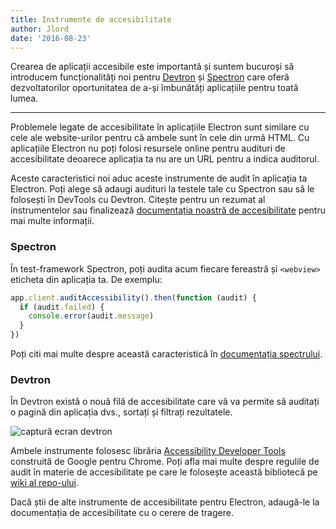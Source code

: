 ```yaml
---
title: Instrumente de accesibilitate
author: Jlord
date: '2016-08-23'
---
```


Crearea de aplicații accesibile este importantă și suntem bucuroși să introducem funcționalități noi pentru [Devtron](https://electronjs.org/devtron) și [Spectron](https://electronjs.org/spectron) care oferă dezvoltatorilor oportunitatea de a-și îmbunătăți aplicațiile pentru toată lumea.

---

Problemele legate de accesibilitate în aplicațiile Electron sunt similare cu cele ale website-urilor pentru că ambele sunt în cele din urmă HTML. Cu aplicațiile Electron nu poți folosi resursele online pentru audituri de accesibilitate deoarece aplicația ta nu are un URL pentru a indica auditorul.

Aceste caracteristici noi aduc aceste instrumente de audit în aplicația ta Electron. Poți alege să adaugi audituri la testele tale cu Spectron sau să le folosești în DevTools cu Devtron. Citește pentru un rezumat al instrumentelor sau finalizează [documentația noastră de accesibilitate](https://electronjs.org/docs/tutorial/accessibility/) pentru mai multe informații.

### Spectron

În test-framework Spectron, poți audita acum fiecare fereastră și `<webview>` eticheta din aplicația ta. De exemplu:

```javascript
app.client.auditAccessibility().then(function (audit) {
  if (audit.failed) {
    console.error(audit.message)
  }
})
```

Poți citi mai multe despre această caracteristică în [documentația spectrului](https://github.com/electron/spectron#accessibility-testing).

### Devtron

În Devtron există o nouă filă de accesibilitate care vă va permite să auditați o pagină din aplicația dvs., sortați și filtrați rezultatele.

![captură ecran devtron](https://cloud.githubusercontent.com/assets/1305617/17156618/9f9bcd72-533f-11e6-880d-389115f40a2a.png)

Ambele instrumente folosesc librăria [Accessibility Developer Tools](https://github.com/GoogleChrome/accessibility-developer-tools) construită de Google pentru Chrome. Poți afla mai multe despre regulile de audit în materie de accesibilitate pe care le folosește această bibliotecă pe [wiki al repo-ului](https://github.com/GoogleChrome/accessibility-developer-tools/wiki/Audit-Rules).

Dacă știi de alte instrumente de accesibilitate pentru Electron, adaugă-le la documentația de accesibilitate [](https://electronjs.org/docs/tutorial/accessibility/) cu o cerere de tragere.

